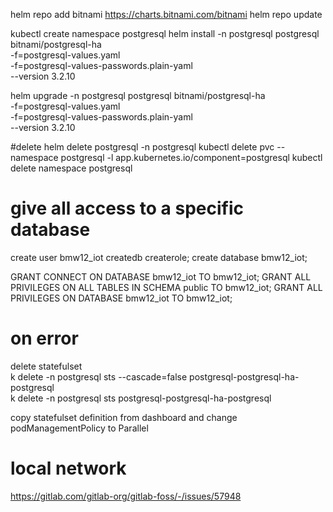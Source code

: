 helm repo add bitnami https://charts.bitnami.com/bitnami
helm repo update


kubectl create namespace postgresql
helm install -n postgresql postgresql bitnami/postgresql-ha \
    -f=postgresql-values.yaml \
    -f=postgresql-values-passwords.plain-yaml \
    --version 3.2.10


helm upgrade -n postgresql postgresql bitnami/postgresql-ha \
    -f=postgresql-values.yaml \
    -f=postgresql-values-passwords.plain-yaml \
    --version 3.2.10

#delete
helm delete postgresql -n postgresql
kubectl delete pvc --namespace postgresql -l app.kubernetes.io/component=postgresql
kubectl delete namespace postgresql


# give all access to a specific database

create user bmw12_iot
	createdb
	createrole;
create database bmw12_iot;

GRANT CONNECT ON DATABASE bmw12_iot TO bmw12_iot;
GRANT ALL PRIVILEGES ON ALL TABLES IN SCHEMA public TO bmw12_iot;
GRANT ALL PRIVILEGES ON DATABASE bmw12_iot TO bmw12_iot;


# on error
delete statefulset   
k delete -n postgresql sts --cascade=false postgresql-postgresql-ha-postgresql   
k delete -n postgresql sts  postgresql-postgresql-ha-postgresql   

copy statefulset definition from dashboard and change 
podManagementPolicy to Parallel


# local network
https://gitlab.com/gitlab-org/gitlab-foss/-/issues/57948
